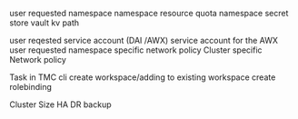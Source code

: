 user requested namespace
namespace resource quota
namespace secret store 
vault kv path 

user reqested service account (DAI /AWX)
service account for the AWX 
user requested namespace specific network policy 
Cluster specific Network policy 


Task in TMC cli
create workspace/adding to  existing workspace
create rolebinding 

Cluster Size 
HA 
DR
backup 
 

